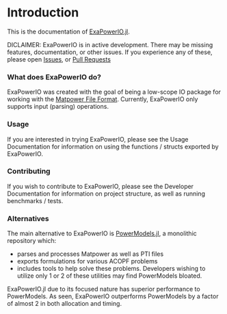# Introduction

This is the documentation of [ExaPowerIO.jl](https://github.com/MadNLP/ExaPowerIO.jl/tree/main).

DICLAIMER: ExaPowerIO is in active development. There may be missing features, documentation, or other issues.
If you experience any of these, please open [Issues](https://github.com/MadNLP/ExaPowerIO.jl/issues), or [Pull Requests](https://github.com/MadNLP/ExaPowerIO.jl/pulls)

### What does ExaPowerIO do?
ExaPowerIO was created with the goal of being a low-scope IO package for working with the [Matpower File Format](https://matpower.app/manual/matpower/DataFileFormat.html).
Currently, ExaPowerIO only supports input (parsing) operations. 

### Usage
If you are interested in trying ExaPowerIO, please see the Usage Documentation for information on using the functions / structs exported by ExaPowerIO.

### Contributing
If you wish to contribute to ExaPowerIO, please see the Developer Documentation for information on project structure, as well as running benchmarks / tests.

### Alternatives
The main alternative to ExaPowerIO is [PowerModels.jl](https://github.com/lanl-ansi/PowerModels.jl), a monolithic repository which:
- parses and processes Matpower as well as PTI files
- exports formulations for various ACOPF problems
- includes tools to help solve these problems.
Developers wishing to utilize only 1 or 2 of these utilities may find PowerModels bloated.

ExaPowerIO.jl due to its focused nature has superior performance to PowerModels. As seen, ExaPowerIO outperforms PowerModels by a factor of almost 2 in both allocation and timing.
